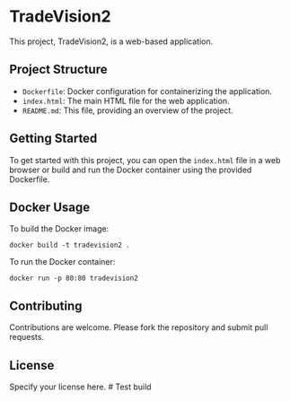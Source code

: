 # TradeVision2

This project, TradeVision2, is a web-based application.

## Project Structure

- `Dockerfile`: Docker configuration for containerizing the application.
- `index.html`: The main HTML file for the web application.
- `README.md`: This file, providing an overview of the project.

## Getting Started

To get started with this project, you can open the `index.html` file in a web browser or build and run the Docker container using the provided Dockerfile.

## Docker Usage

To build the Docker image:

```
docker build -t tradevision2 .
```

To run the Docker container:

```
docker run -p 80:80 tradevision2
```

## Contributing

Contributions are welcome. Please fork the repository and submit pull requests.

## License

Specify your license here.
#   T e s t   b u i l d  
 